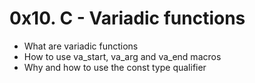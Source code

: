 # 0x10. C - Variadic functions
* What are variadic functions
* How to use va_start, va_arg and va_end macros
* Why and how to use the const type qualifier
